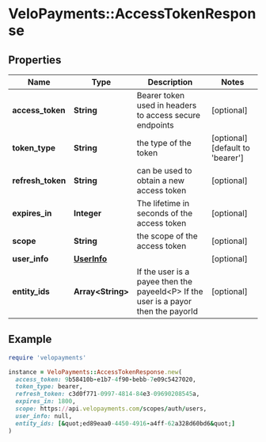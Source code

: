 # VeloPayments::AccessTokenResponse

## Properties

| Name | Type | Description | Notes |
| ---- | ---- | ----------- | ----- |
| **access_token** | **String** | Bearer token used in headers to access secure endpoints  | [optional] |
| **token_type** | **String** | the type of the token | [optional][default to &#39;bearer&#39;] |
| **refresh_token** | **String** | can be used to obtain a new access token | [optional] |
| **expires_in** | **Integer** | The lifetime in seconds of the access token | [optional] |
| **scope** | **String** | the scope of the access token | [optional] |
| **user_info** | [**UserInfo**](UserInfo.md) |  | [optional] |
| **entity_ids** | **Array&lt;String&gt;** | If the user is a payee then the payeeId&lt;P&gt; If the user is a payor then the payorId  | [optional] |

## Example

```ruby
require 'velopayments'

instance = VeloPayments::AccessTokenResponse.new(
  access_token: 9b58410b-e1b7-4f90-bebb-7e09c5427020,
  token_type: bearer,
  refresh_token: c3d0f771-0997-4814-84e3-09690208545a,
  expires_in: 1800,
  scope: https://api.velopayments.com/scopes/auth/users,
  user_info: null,
  entity_ids: [&quot;ed89eaa0-4450-4916-a4ff-62a328d60bd6&quot;]
)
```


